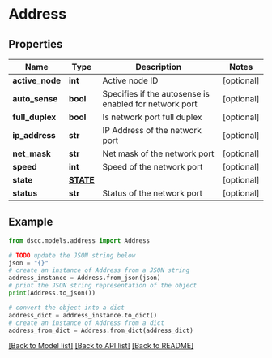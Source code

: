 # Address


## Properties

Name | Type | Description | Notes
------------ | ------------- | ------------- | -------------
**active_node** | **int** | Active node ID | [optional] 
**auto_sense** | **bool** | Specifies if the autosense is enabled for network port | [optional] 
**full_duplex** | **bool** | Is network port full duplex | [optional] 
**ip_address** | **str** | IP Address of the network port | [optional] 
**net_mask** | **str** | Net mask of the network port | [optional] 
**speed** | **int** | Speed of the network port | [optional] 
**state** | [**STATE**](STATE.md) |  | [optional] 
**status** | **str** | Status of the network port | [optional] 

## Example

```python
from dscc.models.address import Address

# TODO update the JSON string below
json = "{}"
# create an instance of Address from a JSON string
address_instance = Address.from_json(json)
# print the JSON string representation of the object
print(Address.to_json())

# convert the object into a dict
address_dict = address_instance.to_dict()
# create an instance of Address from a dict
address_from_dict = Address.from_dict(address_dict)
```
[[Back to Model list]](../README.md#documentation-for-models) [[Back to API list]](../README.md#documentation-for-api-endpoints) [[Back to README]](../README.md)


